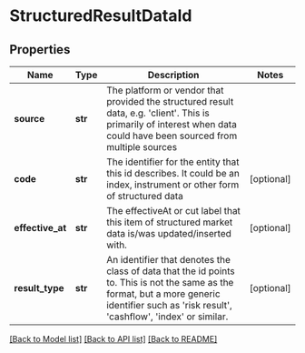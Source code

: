 # StructuredResultDataId

## Properties
Name | Type | Description | Notes
------------ | ------------- | ------------- | -------------
**source** | **str** | The platform or vendor that provided the structured result data, e.g. &#39;client&#39;. This is primarily of interest when data could have been sourced from multiple sources | 
**code** | **str** | The identifier for the entity that this id describes. It could be an index, instrument or other form of structured data | [optional] 
**effective_at** | **str** | The effectiveAt or cut label that this item of structured market data is/was updated/inserted with. | [optional] 
**result_type** | **str** | An identifier that denotes the class of data that the id points to. This is not the same as the format, but a more generic identifier such as &#39;risk result&#39;, &#39;cashflow&#39;, &#39;index&#39; or similar. | [optional] 

[[Back to Model list]](../README.md#documentation-for-models) [[Back to API list]](../README.md#documentation-for-api-endpoints) [[Back to README]](../README.md)


